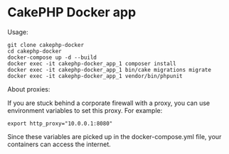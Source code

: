 # CakePHP Docker app

Usage:

```
git clone cakephp-docker
cd cakephp-docker
docker-compose up -d --build
docker exec -it cakephp-docker_app_1 composer install
docker exec -it cakephp-docker_app_1 bin/cake migrations migrate
docker exec -it cakephp-docker_app_1 vendor/bin/phpunit
```

About proxies:

If you are stuck behind a corporate firewall with a proxy, you can use environment variables to set this proxy. For example:
```
export http_proxy="10.0.0.1:8080"
```
Since these variables are picked up in the docker-compose.yml file, your containers can access the internet.
